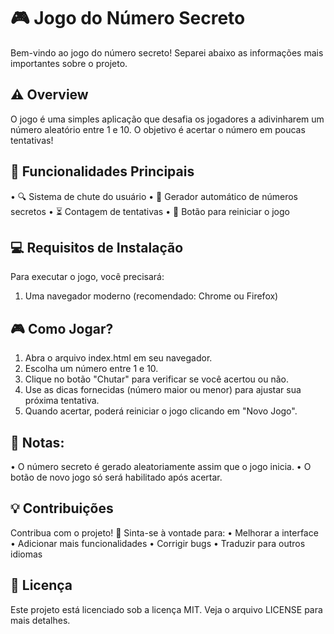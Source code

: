 # 🎮 Jogo do Número Secreto

Bem-vindo ao jogo do número secreto! Separei abaixo as informações mais importantes sobre o projeto.

## ⚠️ Overview
O jogo é uma simples aplicação que desafia os jogadores a adivinharem um número aleatório entre 1 e 10. O objetivo é acertar o número em poucas tentativas!

## 🎯 Funcionalidades Principais

• 🔍 Sistema de chute do usuário
• 🔄 Gerador automático de números secretos
• ⏳ Contagem de tentativas
• 🔁 Botão para reiniciar o jogo

## 💻 Requisitos de Instalação

Para executar o jogo, você precisará:

1. Uma navegador moderno (recomendado: Chrome ou Firefox)

## 🎮 Como Jogar?

1. Abra o arquivo index.html em seu navegador.
2. Escolha um número entre 1 e 10.
3. Clique no botão "Chutar" para verificar se você acertou ou não.
4. Use as dicas fornecidas (número maior ou menor) para ajustar sua próxima tentativa.
5. Quando acertar, poderá reiniciar o jogo clicando em "Novo Jogo".

## 📝 Notas:

• O número secreto é gerado aleatoriamente assim que o jogo inicia. 
• O botão de novo jogo só será habilitado após acertar.

## 💡 Contribuições

Contribua com o projeto! 🚀
Sinta-se à vontade para:
• Melhorar a interface
• Adicionar mais funcionalidades
• Corrigir bugs
• Traduzir para outros idiomas

## 📄 Licença

Este projeto está licenciado sob a licença MIT. Veja o arquivo LICENSE para mais detalhes.